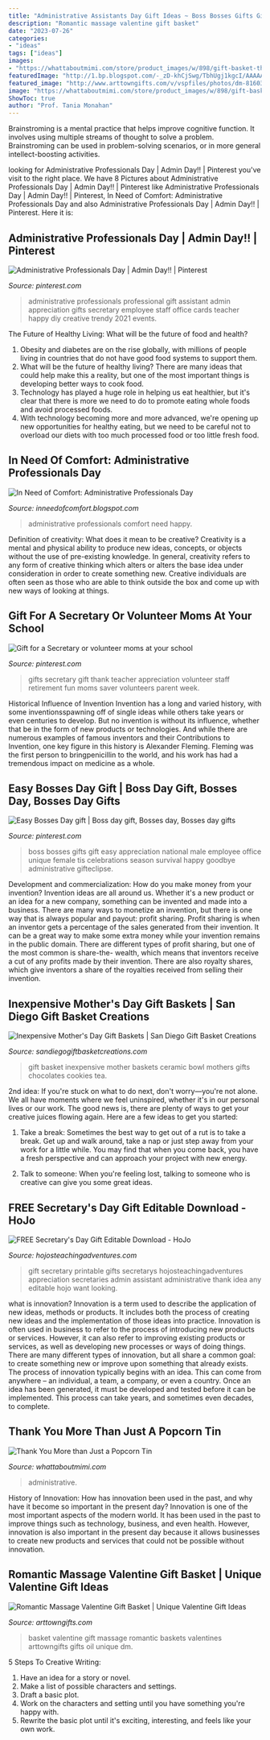 ```yaml
---
title: "Administrative Assistants Day Gift Ideas ~ Boss Bosses Gifts Gift Easy Appreciation National Male Employee Office Unique Female Tis Celebrations Season Survival Happy Goodbye Administrative Gifteclipse"
description: "Romantic massage valentine gift basket"
date: "2023-07-26"
categories:
- "ideas"
tags: ["ideas"]
images:
- "https://whattaboutmimi.com/store/product_images/w/898/gift-basket-thank-you-tin-of-goodies__98576_zoom.jpg"
featuredImage: "http://1.bp.blogspot.com/-_zD-khCjSwg/TbhUgj1kgcI/AAAAAAAACB8/rmb7zMOUbSc/w1200-h630-p-k-no-nu/clerical.jpg"
featured_image: "http://www.arttowngifts.com/v/vspfiles/photos/dm-8160372-2.jpg"
image: "https://whattaboutmimi.com/store/product_images/w/898/gift-basket-thank-you-tin-of-goodies__98576_zoom.jpg"
ShowToc: true
author: "Prof. Tania Monahan"
---
```



Brainstroming is a mental practice that helps improve cognitive function. It involves using multiple streams of thought to solve a problem. Brainstroming can be used in problem-solving scenarios, or in more general intellect-boosting activities.

	

		
looking for Administrative Professionals Day | Admin Day!! | Pinterest you've visit to the right place. We have 8 Pictures about Administrative Professionals Day | Admin Day!! | Pinterest like Administrative Professionals Day | Admin Day!! | Pinterest, In Need of Comfort: Administrative Professionals Day and also Administrative Professionals Day | Admin Day!! | Pinterest. Here it is:
		
    
## Administrative Professionals Day | Admin Day!! | Pinterest

<img loading=lazy src="https://s-media-cache-ak0.pinimg.com/originals/33/86/71/338671606e0bb4094008a4fd88ef5a5c.jpg" onerror="this.onerror=null;this.src='https://tse4.mm.bing.net/th?id=OIP.miZRHDPDM294NFAi5OsLYwHaMY&amp;pid=15.1';" alt="Administrative Professionals Day | Admin Day!! | Pinterest">

_Source: pinterest.com_

>administrative professionals professional gift assistant admin appreciation gifts secretary employee staff office cards teacher happy diy creative trendy 2021 events. 

	

The Future of Healthy Living: What will be the future of food and health?
1. Obesity and diabetes are on the rise globally, with millions of people living in countries that do not have good food systems to support them. 
2. What will be the future of healthy living? There are many ideas that could help make this a reality, but one of the most important things is developing better ways to cook food. 
3. Technology has played a huge role in helping us eat healthier, but it's clear that there is more we need to do to promote eating whole foods and avoid processed foods. 
4. With technology becoming more and more advanced, we're opening up new opportunities for healthy eating, but we need to be careful not to overload our diets with too much processed food or too little fresh food.

    
## In Need Of Comfort: Administrative Professionals Day

<img loading=lazy src="http://1.bp.blogspot.com/-_zD-khCjSwg/TbhUgj1kgcI/AAAAAAAACB8/rmb7zMOUbSc/w1200-h630-p-k-no-nu/clerical.jpg" onerror="this.onerror=null;this.src='https://tse3.mm.bing.net/th?id=OIP.zA4lfAGnNM-YuBoCj5cD9QHaE9&amp;pid=15.1';" alt="In Need of Comfort: Administrative Professionals Day">

_Source: inneedofcomfort.blogspot.com_

>administrative professionals comfort need happy. 

	

Definition of creativity: What does it mean to be creative?
Creativity is a mental and physical ability to produce new ideas, concepts, or objects without the use of pre-existing knowledge. In general, creativity refers to any form of creative thinking which alters or alters the base idea under consideration in order to create something new. Creative individuals are often seen as those who are able to think outside the box and come up with new ways of looking at things.

    
## Gift For A Secretary Or Volunteer Moms At Your School

<img loading=lazy src="https://i.pinimg.com/736x/78/d0/de/78d0de4c697701314e0d569800b01b1b--parent-volunteers-teacher-stuff.jpg" onerror="this.onerror=null;this.src='https://tse1.mm.bing.net/th?id=OIP.NU4g-15085VAvh_awGQTMwHaJ3&amp;pid=15.1';" alt="Gift for a Secretary or volunteer moms at your school">

_Source: pinterest.com_

>gifts secretary gift thank teacher appreciation volunteer staff retirement fun moms saver volunteers parent week. 

	

Historical Influence of Invention
Invention has a long and varied history, with some inventionsspawning off of single ideas while others take years or even centuries to develop. But no invention is without its influence, whether that be in the form of new products or technologies. And while there are numerous examples of famous inventors and their Contributions to Invention, one key figure in this history is Alexander Fleming. Fleming was the first person to bringpenicillin to the world, and his work has had a tremendous impact on medicine as a whole.

    
## Easy Bosses Day Gift | Boss Day Gift, Bosses Day, Bosses Day Gifts

<img loading=lazy src="https://i.pinimg.com/736x/d9/9b/4e/d99b4eca60bfb1c86b05ea88235ae551--bosses-day-gifts-boss-gifts.jpg" onerror="this.onerror=null;this.src='https://tse2.mm.bing.net/th?id=OIP.JF-d8wtQmTr79W41uhIFEAHaJ4&amp;pid=15.1';" alt="Easy Bosses Day gift | Boss day gift, Bosses day, Bosses day gifts">

_Source: pinterest.com_

>boss bosses gifts gift easy appreciation national male employee office unique female tis celebrations season survival happy goodbye administrative gifteclipse. 

	

Development and commercialization: How do you make money from your invention?
Invention ideas are all around us. Whether it's a new product or an idea for a new company, something can be invented and made into a business. There are many ways to monetize an invention, but there is one way that is always popular and payout: profit sharing. Profit sharing is when an inventor gets a percentage of the sales generated from their invention. It can be a great way to make some extra money while your invention remains in the public domain. There are different types of profit sharing, but one of the most common is share-the- wealth, which means that inventors receive a cut of any profits made by their invention. There are also royalty shares, which give inventors a share of the royalties received from selling their invention.

    
## Inexpensive Mother&#039;s Day Gift Baskets | San Diego Gift Basket Creations

<img loading=lazy src="https://sandiegogiftbasketcreations.com/wp-content/uploads/2012/05/Spring-gift-in-Ceramic-Bowl.jpg" onerror="this.onerror=null;this.src='https://tse1.mm.bing.net/th?id=OIP.EDLnAZIEXY-Qw2sx-tYGoAHaJ4&amp;pid=15.1';" alt="Inexpensive Mother&#039;s Day Gift Baskets | San Diego Gift Basket Creations">

_Source: sandiegogiftbasketcreations.com_

>gift basket inexpensive mother baskets ceramic bowl mothers gifts chocolates cookies tea. 

	

2nd idea:
If you're stuck on what to do next, don't worry—you're not alone. We all have moments where we feel uninspired, whether it's in our personal lives or our work. The good news is, there are plenty of ways to get your creative juices flowing again.
Here are a few ideas to get you started:

1. Take a break: Sometimes the best way to get out of a rut is to take a break. Get up and walk around, take a nap or just step away from your work for a little while. You may find that when you come back, you have a fresh perspective and can approach your project with new energy.

2. Talk to someone: When you're feeling lost, talking to someone who is creative can give you some great ideas.

    
## FREE Secretary&#039;s Day Gift Editable Download - HoJo

<img loading=lazy src="http://hojosteachingadventures.com/wp-content/uploads/2016/03/Secretarys-Day-Gift-tall-683x1024.jpg" onerror="this.onerror=null;this.src='https://tse1.mm.bing.net/th?id=OIP.A-XJ-kwFl46UxtTZLssQAgHaLG&amp;pid=15.1';" alt="FREE Secretary&#039;s Day Gift Editable Download - HoJo">

_Source: hojosteachingadventures.com_

>gift secretary printable gifts secretarys hojosteachingadventures appreciation secretaries admin assistant administrative thank idea any editable hojo want looking. 

	

what is innovation?
Innovation is a term used to describe the application of new ideas, methods or products. It includes both the process of creating new ideas and the implementation of those ideas into practice. Innovation is often used in business to refer to the process of introducing new products or services. However, it can also refer to improving existing products or services, as well as developing new processes or ways of doing things.
There are many different types of innovation, but all share a common goal: to create something new or improve upon something that already exists. The process of innovation typically begins with an idea. This can come from anywhere – an individual, a team, a company, or even a country. Once an idea has been generated, it must be developed and tested before it can be implemented. This process can take years, and sometimes even decades, to complete.

    
## Thank You More Than Just A Popcorn Tin

<img loading=lazy src="https://whattaboutmimi.com/store/product_images/w/898/gift-basket-thank-you-tin-of-goodies__98576_zoom.jpg" onerror="this.onerror=null;this.src='https://tse3.mm.bing.net/th?id=OIP.sWxGoyf-BDbtuYl_7FwluQHaJQ&amp;pid=15.1';" alt="Thank You More than Just a Popcorn Tin">

_Source: whattaboutmimi.com_

>administrative. 

	

History of Innovation: How has innovation been used in the past, and why have it become so important in the present day?
Innovation is one of the most important aspects of the modern world. It has been used in the past to improve things such as technology, business, and even health. However, innovation is also important in the present day because it allows businesses to create new products and services that could not be possible without innovation.

    
## Romantic Massage Valentine Gift Basket | Unique Valentine Gift Ideas

<img loading=lazy src="http://www.arttowngifts.com/v/vspfiles/photos/dm-8160372-2.jpg" onerror="this.onerror=null;this.src='https://tse3.mm.bing.net/th?id=OIP.nTTyXBKbFn1gIF6uRRMljwHaHa&amp;pid=15.1';" alt="Romantic Massage Valentine Gift Basket | Unique Valentine Gift Ideas">

_Source: arttowngifts.com_

>basket valentine gift massage romantic baskets valentines arttowngifts gifts oil unique dm. 

	

5 Steps To Creative Writing:
1. Have an idea for a story or novel.
2. Make a list of possible characters and settings.
3. Draft a basic plot.
4. Work on the characters and setting until you have something you're happy with.
5. Rewrite the basic plot until it's exciting, interesting, and feels like your own work.

